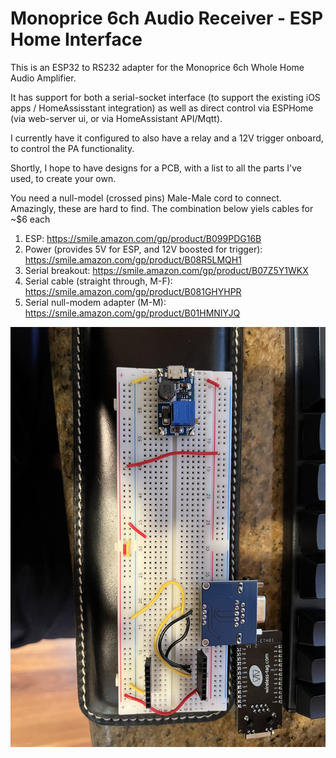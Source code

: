 # Monoprice 6ch Audio Receiver - ESP Home Interface
This is an ESP32 to RS232 adapter for the Monoprice 6ch Whole Home Audio Amplifier.

It has support for both a serial-socket interface (to support the existing iOS apps / HomeAssisstant integration) as well as direct control via ESPHome (via web-server ui, or via HomeAssistant API/Mqtt).

I currently have it configured to also have a relay and a 12V trigger onboard, to control the PA functionality.

Shortly, I hope to have designs for a PCB, with a list to all the parts I've used, to create your own. 

You need a null-model (crossed pins) Male-Male cord to connect. Amazingly, these are hard to find. The combination below yiels cables for ~$6 each

1. ESP: https://smile.amazon.com/gp/product/B099PDG16B
1. Power (provides 5V for ESP, and 12V boosted for trigger): https://smile.amazon.com/gp/product/B08R5LMQH1
1. Serial breakout: https://smile.amazon.com/gp/product/B07Z5Y1WKX
1. Serial cable (straight through, M-F): https://smile.amazon.com/gp/product/B081GHYHPR
1. Serial null-modem adapter (M-M): https://smile.amazon.com/gp/product/B01HMNIYJQ

![breadboard version](breadboard.jpg)
